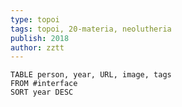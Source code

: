 ```yaml
---
type: topoi
tags: topoi, 20-materia, neolutheria
publish: 2018
author: zztt 
---
```


```dataview
TABLE person, year, URL, image, tags
FROM #interface
SORT year DESC
```

